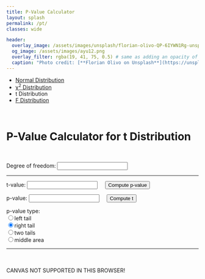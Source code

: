 ```yaml
---
title: P-Value Calculator
layout: splash
permalink: /pt/
classes: wide

header:
  overlay_image: /assets/images/unsplash/florian-olivo-QP-6IYWN1Rg-unsplash.jpg
  og_image: /assets/images/ayu12.png
  overlay_filter: rgba(19, 41, 75, 0.5) # same as adding an opacity of 0.5 to a black background
  caption: "Photo credit: [**Florian Olivo on Unsplash**](https://unsplash.com/photos/QP-6IYWN1Rg)"
---
```


<!-- ![image-left](https://i.imgur.com/Urqzfrx.png){: .align-left} -->

<!-- <figure style="width: 200px; margin: 0; margin-right: 20px;" class="align-left">
  <img src="https://i.imgur.com/Urqzfrx.png" alt="">
  <figcaption style="color: grey;">Developed @ Illinois</figcaption>
</figure> -->

<script src="{{ site.baseurl }}/assets/js/pvalue/canvas.js"></script>
<script src="{{ site.baseurl }}/assets/js/pvalue/statFunctions.js"></script>
<script src="{{ site.baseurl }}/assets/js/pvalue/pt.js"></script>

<link rel="stylesheet" href="{{ site.baseurl }}/assets/css/pvalue.css">
<!-- <link rel="stylesheet" href="{{ site.baseurl }}/assets/js/pvalue/grid1column.css"> -->

<style>
input[type=number]::-webkit-outer-spin-button,
input[type=number]::-webkit-inner-spin-button {
    -webkit-appearance: none;
    margin: 0;
}

input[type=number] {
    -moz-appearance:textfield;
}
</style>

<div id="wrapper">
<div class="grid-container">
<!-- <script src="navigation_menu.js" type="text/JavaScript"></script> -->

<div class="main">
<ul class="menu">
  <li><a href="{{ site.baseurl }}/pnorm/">Normal Distribution</a></li>
  <li><a href="{{ site.baseurl }}/pchisq/"><span class="greek">&chi;</span><sup>2</sup> Distribution</a></li>
  <li class="active">t Distribution</li>
  <li><a href="{{ site.baseurl }}/pf/">F Distribution</a></li>
</ul>

<br />

<h1>P-Value Calculator for t Distribution</h1>

<br />

<form name="input" action="" method="get">
<p>Degree of freedom: <input type="number" id="df" name="df" min="1" step="1" /> </p>

<hr />

<p>t-value: <input type="number" id="t" name="t" step="any" /> 
&nbsp; &nbsp; 
<input type="button" name="p value" id="pbutton" value="Compute p-value" 
onClick="Pfromt_t(this.form)" /></p>

<p><span id="pdisplay">p-value</span>: <input type="number" id="p-value" name="p_value" step="any" />
&nbsp; &nbsp;
<input type="button" name="t value" value="Compute t" 
onClick="tfromP_t(this.form)" /></p>

<p>p-value type: <br />
<input onchange="changePtype(this.form,0)" type="radio" id="ptype0" 
name="ptype0" value="0" />left tail<br />
<input onchange="changePtype(this.form,1)" type="radio" id="ptype1" 
name="ptype1" value="1" checked="checked" />right tail<br />
<input onchange="changePtype(this.form,2)" type="radio" id="ptype2"
name="ptype2" value="2" />two tails<br />
<input onchange="changePtype(this.form,3)" type="radio" id="ptype3"
name="ptype3" value="3" />middle area</p>

</form>

<hr />

<p id="input"></p>
<p id="output"></p>
<p id="Rcommand"></p>

<br /> <br />
<canvas id="tcurve" width="400" height="225">
  CANVAS NOT SUPPORTED IN THIS BROWSER!
</canvas>

<br /> <br />
</div>
</div>
</div>
